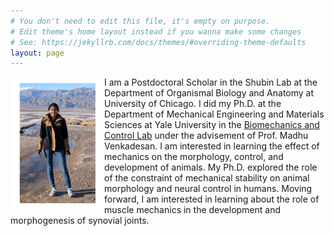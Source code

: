```yaml
---
# You don't need to edit this file, it's empty on purpose.
# Edit theme's home layout instead if you wanna make some changes
# See: https://jekyllrb.com/docs/themes/#overriding-theme-defaults
layout: page
---
```

<!-- Life conundrum 1: I am a graduate student who wishes that graduate school never ended. 

<!-- Life conundrum 2: I find both mathematical equations and biological experiments beautiful.  --> 

<!-- “It is not necessary to accept everything as true, one must only accept it as necessary” -->

<img style="float: left;" src="images/photo.png" width="150">

I am a Postdoctoral Scholar in the Shubin Lab at the Department of Organismal Biology and Anatomy at University of Chicago. I did my Ph.D. at the Department of Mechanical Engineering and Materials Sciences at Yale University in the [Biomechanics and Control Lab](mvlab.yale.edu) under the advisement of Prof. Madhu Venkadesan. I am interested in learning the effect of mechanics on the morphology, control, and development of animals. My Ph.D. explored the role of the constraint of mechanical stability on animal morphology and neural control in humans. Moving forward, I am interested in learning about the role of muscle mechanics in the development and morphogenesis of synovial joints. 

<!-- [Other website](https://campuspress.yale.edu/nsharma/) -->
